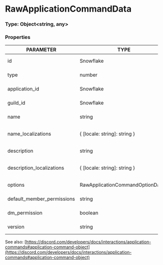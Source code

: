 # RawApplicationCommandData

### Type: Object\<string, any>

### Properties

| PARAMETER                    | TYPE                               | DESCRIPTION                           |
| ---------------------------- | ---------------------------------- | ------------------------------------- |
| id                           | Snowflake                          | The command id                        |
| type                         | number                             | The command type                      |
| application\_id              | Snowflake                          | The command application id            |
| guild\_id                    | Snowflake                          | The command guild id                  |
| name                         | string                             | The command name                      |
| name\_localizations          | { \[locale: string]: string }      | The command name localizations        |
| description                  | string                             | The command description               |
| description\_localizations   | { \[locale: string]: string }      | The command description localizations |
| options                      | RawApplicationCommandOptionData\[] | The command options                   |
| default\_member\_permissions | string                             | The command permissions               |
| dm\_permission               | boolean                            | The command global                    |
| version                      | string                             | The api version                       |

See also: [https://discord.com/developers/docs/interactions/application-commands#application-command-object](https://discord.com/developers/docs/interactions/application-commands#application-command-object)
